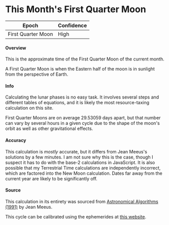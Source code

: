 # This Month's First Quarter Moon

| Epoch             | Confidence |
| ----------------- | ---------- |
| First Quarter Moon | High       |

#### Overview

This is the approximate time of the First Quarter Moon of the current month.

A First Quarter Moon is when the Eastern half of the moon is in sunlight from the perspective of Earth.

#### Info

Calculating the lunar phases is no easy task. It involves several steps and different tables of equations, and it is likely the most resource-taxing calculation on this site.

First Quarter Moons are on average 29.53059 days apart, but that number can vary by several hours in a given cycle due to the shape of the moon's orbit as well as other gravitational effects.

#### Accuracy

This calculation is *mostly* accurate, but it differs from Jean Meeus's solutions by a few minutes. I am not sure why this is the case, though I suspect it has to do with the base-2 calculations in JavaScript. It is also possible that my Terrestrial Time calculations are independently incorrect, which are factored into the New Moon calculation. Dates far away from the current year are likely to be significantly off.

#### Source

This calculation in its entirety was sourced from [Astronomical Algorithms (1991)](https://archive.org/details/astronomicalalgorithmsjeanmeeus1991/page/n7/mode/2up) by Jean Meeus.

This cycle can be calibrated using the ephemerides at [this website](https://astropixels.com/ephemeris/phasescat/phasescat.html).
